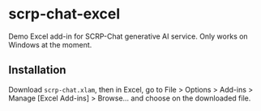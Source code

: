 # scrp-chat-excel

Demo Excel add-in for SCRP-Chat generative AI service. Only works on Windows at the moment.
 
## Installation

Download `scrp-chat.xlam`, then 
in Excel, go to File > Options > Add-ins > Manage [Excel Add-ins] > Browse...
and choose on the downloaded file.

